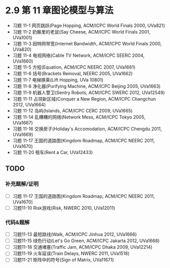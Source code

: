 # 2.9 第 11 章图论模型与算法

- 习题 11-1 网页跳跃(Page Hopping, ACM/ICPC World Finals 2000, UVa821)
- 习题 11-2 奶酪里的老鼠(Say Cheese, ACM/ICPC World Finals 2001, UVa1001)
- 习题 11-3 因特网带宽(Internet Bandwidth, ACM/ICPC World Finals 2000, UVa820) 
- 习题 11-4 电视网络(Cable TV Network, ACM/ICPC SEERC 2004, UVa1660) 
- 习题 11-5 方程(Equation, ACM/ICPC NEERC 2007, UVa1661) 
- 习题 11-6 括号(Brackets Removal, NEERC 2005, UVa1662)
- 习题 11-7 电梯换乘(Lift Hopping, UVa 10801) 
- 习题 11-8 净化器(Purifying Machine, ACM/ICPC Beijing 2005, UVa1663)
- 习题 11-9 机器人警卫(Sentry Robots, ACM/ICPC SWERC 2012, UVa12549) 
- 习题 11-11 占领新区域(Conquer a New Region, ACM/ICPC Changchun 2012, UVa1664) 
- 习题 11-12 岛屿(Islands, ACM/ICPC CERC 2009, UVa1665) 
- 习题 11-14 乱糟糟的网络(Network Mess, ACM/ICPC Tokyo 2005, UVa1667) 
- 习题 11-16 交换房子(Holiday's Accomodation, ACM/ICPC Chengdu 2011, UVa1669)
- 习题 11-17 王国的道路图(Kingdom Roadmap, ACM/ICPC NEERC 2011, UVa1670) 
- 习题 11-20 租车(Rent a Car, UVa12433)

## TODO

### 补充题解/证明
- [ ] 习题 11-17 王国的道路图(Kingdom Roadmap, ACM/ICPC NEERC 2011, UVa1670) 
- [ ] 习题11-10 Risk游戏(Risk, NWERC 2010, UVa12011)

### 代码&题解
- [ ] 习题11-13 最短路线(Walk, ACM/ICPC Jinhua 2012, UVa1666)
- [ ] 习题11-15 绿色行动(Let's Go Green, ACM/ICPC Jakarta 2012, UVa1668)
- [ ] 习题11-18 交通堵塞(Traffic Jam, ACM/ICPC Dhaka 2009, UVa12214)
- [ ] 习题11-19 火车延误(Train Delays, NWERC 2011, UVa1518)
- [ ] 习题11-21 矩阵中的符号(Sign of Matrix, UVa11671)